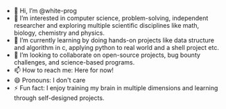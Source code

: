 - 👋 Hi, I’m @white-prog
- 👀 I’m interested in computer science, problem-solving, independent researcher and exploring multiple scientific disciplines like math, biology, chemistry and physics.
- 🌱 I’m currently learning by doing hands-on projects like data structure and algorithm in c, applying python to real world and a shell project etc.
- 💞️ I’m looking to collaborate on open-source projects, bug bounty challenges, and science-based programs.
- 📫 How to reach me: Here for now!
- 😄 Pronouns: I don't care
- ⚡ Fun fact: I enjoy training my brain in multiple dimensions and learning through self-designed projects.

<!---
white-prog/white-prog is a ✨ special ✨ repository because its `README.md` (this file) appears on your GitHub profile.
You can click the Preview link to take a look at your changes.
--->
